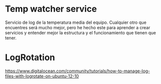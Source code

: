 # Temp watcher service

Servicio de log de la temperatura media del equipo. Cualquier otro que encuentres será mucho mejor, pero he hecho este para aprender a crear servicios y entender mejor la estructura y el funcionamiento que tienen que tener.

# LogRotation

https://www.digitalocean.com/community/tutorials/how-to-manage-log-files-with-logrotate-on-ubuntu-12-10
